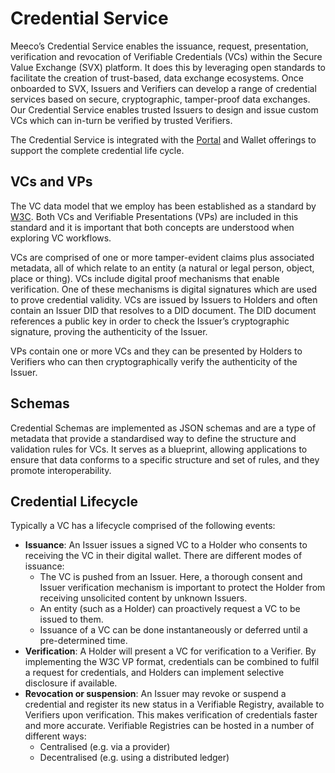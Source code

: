 # Credential Service

Meeco’s Credential Service enables the issuance, request, presentation, verification and revocation of Verifiable Credentials (VCs) within the Secure Value Exchange (SVX) platform. It does this by leveraging open standards to facilitate the creation of trust-based, data exchange ecosystems. Once onboarded to SVX, Issuers and Verifiers can develop a range of credential services based on secure, cryptographic, tamper-proof data exchanges. Our Credential Service enables trusted Issuers to design and issue custom VCs which can in-turn be verified by trusted Verifiers.

The Credential Service is integrated with the [Portal](/platform/portal.md) and Wallet offerings to support the complete credential life cycle.

## VCs and VPs

The VC data model that we employ has been established as a standard by [W3C](https://www.w3.org/TR/vc-data-model/). Both VCs and Verifiable Presentations (VPs) are included in this standard and it is important that both concepts are understood when exploring VC workflows.

VCs are comprised of one or more tamper-evident claims plus associated metadata, all of which relate to an entity (a natural or legal person, object, place or thing). VCs include digital proof mechanisms that enable verification. One of these mechanisms is digital signatures which are used to prove credential validity. VCs are issued by Issuers to Holders and often contain an Issuer DID that resolves to a DID document. The DID document references a public key in order to check the Issuer’s cryptographic signature, proving the authenticity of the Issuer.

VPs contain one or more VCs and they can be presented by Holders to Verifiers who can then cryptographically verify the authenticity of the Issuer.

## Schemas

Credential Schemas are implemented as JSON schemas and are a type of metadata that provide a standardised way to define the structure and validation rules for VCs. It serves as a blueprint, allowing applications to ensure that data conforms to a specific structure and set of rules, and they promote interoperability.

## Credential Lifecycle

Typically a VC has a lifecycle comprised of the following events:

- **Issuance**: An Issuer issues a signed VC to a Holder who consents to receiving the VC in their digital wallet. There are different modes of issuance:
  - The VC is pushed from an Issuer. Here, a thorough consent and Issuer verification mechanism is important to protect the Holder from receiving unsolicited content by unknown Issuers.
  - An entity (such as a Holder) can proactively request a VC to be issued to them.
  - Issuance of a VC can be done instantaneously or deferred until a pre-determined time.
- **Verification**: A Holder will present a VC for verification to a Verifier. By implementing the W3C VP format, credentials can be combined to fulfil a request for credentials, and Holders can implement selective disclosure if available.
- **Revocation or suspension**: An Issuer may revoke or suspend a credential and register its new status in a Verifiable Registry, available to Verifiers upon verification. This makes verification of credentials faster and more accurate. Verifiable Registries can be hosted in a number of different ways:
  - Centralised (e.g. via a provider)
  - Decentralised (e.g. using a distributed ledger)
